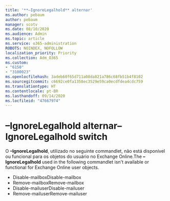 ```yaml
---
title: '**–IgnoreLegalhold** alternar'
ms.author: pebaum
author: pebaum
manager: scotv
ms.date: 08/10/2020
ms.audience: Admin
ms.topic: article
ms.service: o365-administration
ROBOTS: NOINDEX, NOFOLLOW
localization_priority: Priority
ms.collection: Adm_O365
ms.custom:
- "6150"
- "3100023"
ms.openlocfilehash: 3adeb60f65d711a08da821a786c68fb51b4f8102
ms.sourcegitcommit: c6692ce0fa1358ec3529e59ca0ecdfdea4cdc759
ms.translationtype: HT
ms.contentlocale: pt-BR
ms.lasthandoff: 09/14/2020
ms.locfileid: "47667974"
---
```

# <a name="ignorelegalhold-switch"></a><span data-ttu-id="ffa38-102">**–IgnoreLegalhold** alternar</span><span class="sxs-lookup"><span data-stu-id="ffa38-102">**–IgnoreLegalhold** switch</span></span>

<span data-ttu-id="ffa38-103">O **–IgnoreLegalhold**, utilizado no seguinte commandlet, não está disponível ou funcional para os objetos do usuário no Exchange Online.</span><span class="sxs-lookup"><span data-stu-id="ffa38-103">The **–IgnoreLegalhold** used in the following commandlet isn't available or functional for Exchange Online user objects.</span></span>

- <span data-ttu-id="ffa38-104">Disable-mailbox</span><span class="sxs-lookup"><span data-stu-id="ffa38-104">Disable-mailbox</span></span>
- <span data-ttu-id="ffa38-105">Remove-mailbox</span><span class="sxs-lookup"><span data-stu-id="ffa38-105">Remove-mailbox</span></span>
- <span data-ttu-id="ffa38-106">Disable-mailuser</span><span class="sxs-lookup"><span data-stu-id="ffa38-106">Disable-mailuser</span></span>
- <span data-ttu-id="ffa38-107">Remove-mailuser</span><span class="sxs-lookup"><span data-stu-id="ffa38-107">Remove-mailuser</span></span>